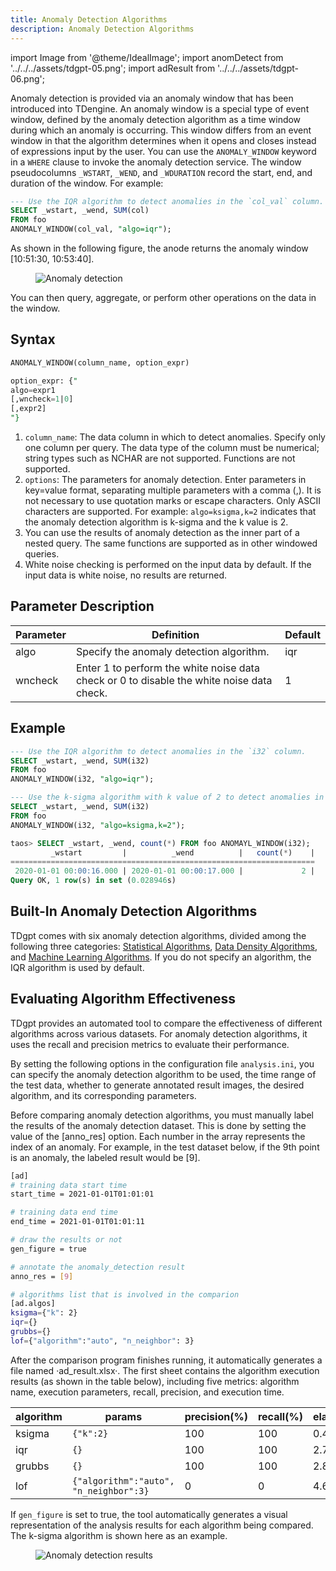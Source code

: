 ```yaml
---
title: Anomaly Detection Algorithms
description: Anomaly Detection Algorithms
---
```


import Image from '@theme/IdealImage';
import anomDetect from '../../../assets/tdgpt-05.png';
import adResult from '../../../assets/tdgpt-06.png';

Anomaly detection is provided via an anomaly window that has been introduced into TDengine. An anomaly window is a special type of event window, defined by the anomaly detection algorithm as a time window during which an anomaly is occurring. This window differs from an event window in that the algorithm determines when it opens and closes instead of expressions input by the user. You can use the `ANOMALY_WINDOW` keyword in a `WHERE` clause to invoke the anomaly detection service. The window pseudocolumns `_WSTART`, `_WEND`, and `_WDURATION` record the start, end, and duration of the window. For example:

```SQL
--- Use the IQR algorithm to detect anomalies in the `col_val` column. Also return the start and end time of the anomaly window as well as the sum of the `col` column within the window.
SELECT _wstart, _wend, SUM(col) 
FROM foo
ANOMALY_WINDOW(col_val, "algo=iqr");
```

As shown in the following figure, the anode returns the anomaly window [10:51:30, 10:53:40]. 

<figure>
<Image img={anomDetect} alt="Anomaly detection" />
</figure>


You can then query, aggregate, or perform other operations on the data in the window.

## Syntax

```SQL
ANOMALY_WINDOW(column_name, option_expr)

option_expr: {"
algo=expr1
[,wncheck=1|0]
[,expr2]
"}
```

1. `column_name`: The data column in which to detect anomalies. Specify only one column per query. The data type of the column must be numerical; string types such as NCHAR are not supported. Functions are not supported.
2. `options`: The parameters for anomaly detection. Enter parameters in key=value format, separating multiple parameters with a comma (,). It is not necessary to use quotation marks or escape characters. Only ASCII characters are supported. For example: `algo=ksigma,k=2` indicates that the anomaly detection algorithm is k-sigma and the k value is 2.
3. You can use the results of anomaly detection as the inner part of a nested query. The same functions are supported as in other windowed queries.
4. White noise checking is performed on the input data by default. If the input data is white noise, no results are returned.

## Parameter Description

|Parameter|Definition|Default|
| ------- | ------------------------------------------ | ------ |
|algo|Specify the anomaly detection algorithm.|iqr|
|wncheck|Enter 1 to perform the white noise data check or 0 to disable the white noise data check.|1|

## Example

```SQL
--- Use the IQR algorithm to detect anomalies in the `i32` column.
SELECT _wstart, _wend, SUM(i32) 
FROM foo
ANOMALY_WINDOW(i32, "algo=iqr");

--- Use the k-sigma algorithm with k value of 2 to detect anomalies in the `i32`
SELECT _wstart, _wend, SUM(i32) 
FROM foo
ANOMALY_WINDOW(i32, "algo=ksigma,k=2");

taos> SELECT _wstart, _wend, count(*) FROM foo ANOMAYL_WINDOW(i32);
         _wstart         |          _wend          |   count(*)    |
====================================================================
 2020-01-01 00:00:16.000 | 2020-01-01 00:00:17.000 |             2 |
Query OK, 1 row(s) in set (0.028946s)
```

## Built-In Anomaly Detection Algorithms

TDgpt comes with six anomaly detection algorithms, divided among the following three categories: [Statistical Algorithms](./02-statistics-approach.md), [Data Density Algorithms](./03-data-density.md), and [Machine Learning Algorithms](./04-machine-learning.md). If you do not specify an algorithm, the IQR algorithm is used by default.

## Evaluating Algorithm Effectiveness

TDgpt provides an automated tool to compare the effectiveness of different algorithms across various datasets. For anomaly detection algorithms, it uses the recall and precision metrics to evaluate their performance.

By setting the following options in the configuration file `analysis.ini`, you can specify the anomaly detection algorithm to be used, the time range of the test data, whether to generate annotated result images, the desired algorithm, and its corresponding parameters.

Before comparing anomaly detection algorithms, you must manually label the results of the anomaly detection dataset. This is done by setting the value of the [anno_res] option. Each number in the array represents the index of an anomaly. For example, in the test dataset below, if the 9th point is an anomaly, the labeled result would be [9].

```bash
[ad]
# training data start time
start_time = 2021-01-01T01:01:01

# training data end time
end_time = 2021-01-01T01:01:11

# draw the results or not
gen_figure = true

# annotate the anomaly_detection result
anno_res = [9]

# algorithms list that is involved in the comparion
[ad.algos]
ksigma={"k": 2}
iqr={}
grubbs={}
lof={"algorithm":"auto", "n_neighbor": 3}
```

After the comparison program finishes running, it automatically generates a file named ·ad_result.xlsx·. The first sheet contains the algorithm execution results (as shown in the table below), including five metrics: algorithm name, execution parameters, recall, precision, and execution time.

| algorithm | params                                 | precision(%) | recall(%) | elapsed_time(ms.) |
| --------- | -------------------------------------- | ------------ | --------- | ----------------- |
| ksigma    | `{"k":2}`                              | 100          | 100       | 0.453             |
| iqr       | `{}`                                   | 100          | 100       | 2.727             |
| grubbs    | `{}`                                   | 100          | 100       | 2.811             |
| lof       | `{"algorithm":"auto", "n_neighbor":3}` | 0            | 0         | 4.660             |

If `gen_figure` is set to true, the tool automatically generates a visual representation of the analysis results for each algorithm being compared. The k-sigma algorithm is shown here as an example.

<figure>
<Image img={adResult} alt="Anomaly detection results"/>
</figure>
